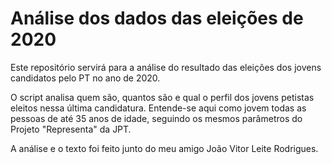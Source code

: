 # Análise dos dados das eleições de 2020

Este repositório servirá para a análise do resultado das eleições dos jovens candidatos pelo PT no ano de 2020.

O script analisa quem são, quantos são e qual o perfil dos jovens petistas eleitos nessa última candidatura. Entende-se aqui como jovem todas as pessoas de até 35 anos de idade, seguindo os mesmos parâmetros do Projeto "Representa" da JPT.

A análise e o texto foi feito junto do meu amigo João Vitor Leite Rodrigues.
